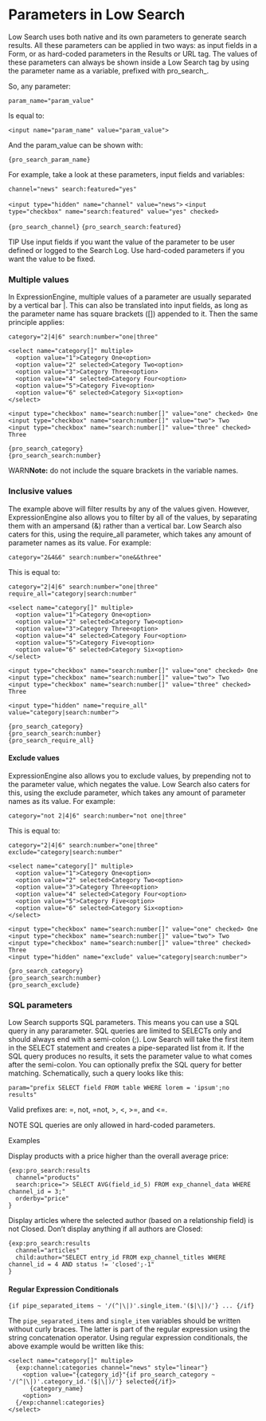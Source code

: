 <!--
    This source file is part of the open source project
    ExpressionEngine User Guide (https://github.com/ExpressionEngine/ExpressionEngine-User-Guide)

    @link      https://expressionengine.com/
    @copyright Copyright (c) 2003-2020, Packet Tide, LLC (https://packettide.com)
    @license   https://expressionengine.com/license Licensed under Apache License, Version 2.0
-->
# Parameters in Low Search

Low Search uses both native and its own parameters to generate search results. All these parameters can be applied in two ways: as input fields in a Form, or as hard-coded parameters in the Results or URL tag. The values of these parameters can always be shown inside a Low Search tag by using the parameter name as a variable, prefixed with pro_search_.

So, any parameter:

`param_name="param_value"`

Is equal to:

`<input name="param_name" value="param_value">`

And the param_value can be shown with:

`{pro_search_param_name}`

For example, take a look at these parameters, input fields and variables:

`channel="news" search:featured="yes"`

`<input type="hidden" name="channel" value="news">`
`<input type="checkbox" name="search:featured" value="yes" checked>`

`{pro_search_channel}`
`{pro_search_search:featured}`

TIP Use input fields if you want the value of the parameter to be user defined or logged to the Search Log. Use hard-coded parameters if you want the value to be fixed.

### Multiple values

In ExpressionEngine, multiple values of a parameter are usually separated by a vertical bar |. This can also be translated into input fields, as long as the parameter name has square brackets ([]) appended to it. Then the same principle applies:

`category="2|4|6" search:number="one|three"`

    <select name="category[]" multiple>
      <option value="1">Category One<option>
      <option value="2" selected>Category Two<option>
      <option value="3">Category Three<option>
      <option value="4" selected>Category Four<option>
      <option value="5">Category Five<option>
      <option value="6" selected>Category Six<option>
    </select>

    <input type="checkbox" name="search:number[]" value="one" checked> One
    <input type="checkbox" name="search:number[]" value="two"> Two
    <input type="checkbox" name="search:number[]" value="three" checked> Three

    {pro_search_category}
    {pro_search_search:number}

WARN**Note:** do not include the square brackets in the variable names.

### Inclusive values

The example above will filter results by any of the values given. However, ExpressionEngine also allows you to filter by all of the values, by separating them with an ampersand (&) rather than a vertical bar. Low Search also caters for this, using the require_all parameter, which takes any amount of parameter names as its value. For example:

`category="2&4&6" search:number="one&&three"`

This is equal to:

`category="2|4|6" search:number="one|three" require_all="category|search:number"`

    <select name="category[]" multiple>
      <option value="1">Category One<option>
      <option value="2" selected>Category Two<option>
      <option value="3">Category Three<option>
      <option value="4" selected>Category Four<option>
      <option value="5">Category Five<option>
      <option value="6" selected>Category Six<option>
    </select>

    <input type="checkbox" name="search:number[]" value="one" checked> One
    <input type="checkbox" name="search:number[]" value="two"> Two
    <input type="checkbox" name="search:number[]" value="three" checked> Three

    <input type="hidden" name="require_all" value="category|search:number">

    {pro_search_category}
    {pro_search_search:number}
    {pro_search_require_all}

#### Exclude values

ExpressionEngine also allows you to exclude values, by prepending not  to the parameter value, which negates the value. Low Search also caters for this, using the exclude parameter, which takes any amount of parameter names as its value. For example:

`category="not 2|4|6" search:number="not one|three"`

This is equal to:

`category="2|4|6" search:number="one|three" exclude="category|search:number"`

    <select name="category[]" multiple>
      <option value="1">Category One<option>
      <option value="2" selected>Category Two<option>
      <option value="3">Category Three<option>
      <option value="4" selected>Category Four<option>
      <option value="5">Category Five<option>
      <option value="6" selected>Category Six<option>
    </select>

    <input type="checkbox" name="search:number[]" value="one" checked> One
    <input type="checkbox" name="search:number[]" value="two"> Two
    <input type="checkbox" name="search:number[]" value="three" checked> Three
    <input type="hidden" name="exclude" value="category|search:number">

    {pro_search_category}
    {pro_search_search:number}
    {pro_search_exclude}

### SQL parameters

Low Search supports SQL parameters. This means you can use a SQL query in any pararameter. SQL queries are limited to SELECTs only and should always end with a semi-colon (;). Low Search will take the first item in the SELECT statement and creates a pipe-separated list from it. If the SQL query produces no results, it sets the parameter value to what comes after the semi-colon. You can optionally prefix the SQL query for better matching. Schematically, such a query looks like this:

`param="prefix SELECT field FROM table WHERE lorem = 'ipsum';no results"`

Valid prefixes are: =, not, =not, >, <, >=, and <=.

NOTE SQL queries are only allowed in hard-coded parameters.

Examples

Display products with a price higher than the overall average price:

    {exp:pro_search:results
      channel="products"
      search:price="> SELECT AVG(field_id_5) FROM exp_channel_data WHERE channel_id = 3;"
      orderby="price"
    }

Display articles where the selected author (based on a relationship field) is not Closed. Don’t display anything if all authors are Closed:

    {exp:pro_search:results
      channel="articles"
      child:author="SELECT entry_id FROM exp_channel_titles WHERE channel_id = 4 AND status != 'closed';-1"
    }


#### Regular Expression Conditionals

`{if pipe_separated_items ~ '/(^|\|)'.single_item.'($|\|)/'} ... {/if}`

The `pipe_separated_items` and `single_item` variables should be written without curly braces. The latter is part of the regular expression using the string concatenation operator. Using regular expression conditionals, the above example would be written like this:

    <select name="category[]" multiple>
      {exp:channel:categories channel="news" style="linear"}
        <option value="{category_id}"{if pro_search_category ~ '/(^|\|)'.category_id.'($|\|)/'} selected{/if}>
          {category_name}
        <option>
      {/exp:channel:categories}
    </select>